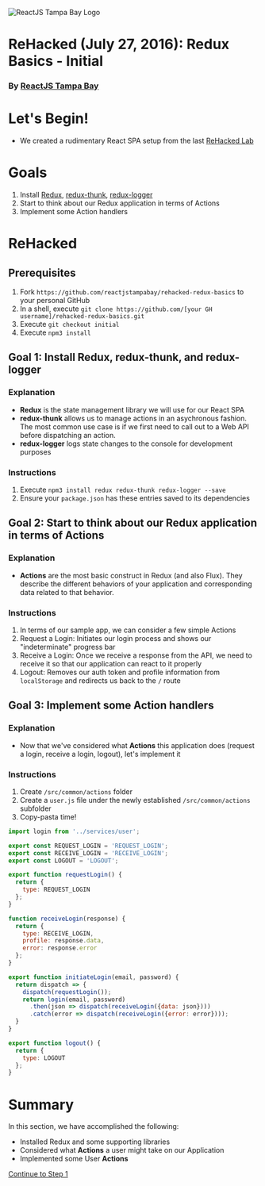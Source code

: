 ![ReactJS Tampa Bay Logo](https://avatars2.githubusercontent.com/u/18738421?v=3&s=200)

# ReHacked (July 27, 2016): Redux Basics - Initial
### By [ReactJS Tampa Bay](http://www.meetup.com/ReactJS-Tampa-Bay/)

# Let's Begin!

* We created a rudimentary React SPA setup from the last [ReHacked Lab](https://github.com/reactjstampabay/rehacked-spa-basics-solution-set)

# Goals

1. Install [Redux](https://github.com/gaearon/redux), [redux-thunk](https://github.com/gaearon/redux-thunk), [redux-logger](https://github.com/gaearon/redux-logger)
1. Start to think about our Redux application in terms of Actions
1. Implement some Action handlers

# ReHacked

## Prerequisites

1. Fork `https://github.com/reactjstampabay/rehacked-redux-basics` to your personal GitHub
1. In a shell, execute `git clone https://github.com/[your GH username]/rehacked-redux-basics.git`
1. Execute `git checkout initial`
1. Execute `npm3 install`

## Goal 1: Install Redux, redux-thunk, and redux-logger

### Explanation

* **Redux** is the state management library we will use for our React SPA
* **redux-thunk** allows us to manage actions in an asychronous fashion. The most common use case is if we first need to call out to a Web API before dispatching an action.
* **redux-logger** logs state changes to the console for development purposes

### Instructions

1. Execute `npm3 install redux redux-thunk redux-logger --save`
1. Ensure your `package.json` has these entries saved to its dependencies

## Goal 2: Start to think about our Redux application in terms of Actions

### Explanation

* **Actions** are the most basic construct in Redux (and also Flux).  They describe the different behaviors of your application and corresponding data related to that behavior.

### Instructions

1. In terms of our sample app, we can consider a few simple Actions
  1. Request a Login: Initiates our login process and shows our "indeterminate" progress bar
  1. Receive a Login: Once we receive a response from the API, we need to receive it so that our application can react to it properly
  1. Logout: Removes our auth token and profile information from `localStorage` and redirects us back to the `/` route

## Goal 3: Implement some Action handlers

### Explanation

* Now that we've considered what **Actions** this application does (request a login, receive a login, logout), let's implement it

### Instructions

1. Create `/src/common/actions` folder
1. Create a `user.js` file under the newly established `/src/common/actions` subfolder
1. Copy-pasta time!

```javascript
import login from '../services/user';

export const REQUEST_LOGIN = 'REQUEST_LOGIN';
export const RECEIVE_LOGIN = 'RECEIVE_LOGIN';
export const LOGOUT = 'LOGOUT';

export function requestLogin() {
  return {
    type: REQUEST_LOGIN
  };
}

function receiveLogin(response) {
  return {
    type: RECEIVE_LOGIN,
    profile: response.data,
    error: response.error
  };
}

export function initiateLogin(email, password) {
  return dispatch => {
    dispatch(requestLogin());
    return login(email, password)
      .then(json => dispatch(receiveLogin({data: json})))
      .catch(error => dispatch(receiveLogin({error: error})));
  }
}

export function logout() {
  return {
    type: LOGOUT
  };
}
```

# Summary

In this section, we have accomplished the following:

* Installed Redux and some supporting libraries
* Considered what **Actions** a user might take on our Application
* Implemented some User **Actions**


[Continue to Step 1](https://github.com/reactjstampabay/rehacked-redux-basics/tree/step-1)
